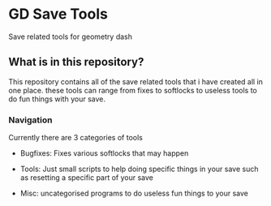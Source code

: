 # GD Save Tools
 Save related tools for geometry dash

 ## What is in this repository?

 This repository contains all of the save related tools that i have created all in one place. these tools can range from fixes to softlocks to useless tools to do fun things with your save.

 ### Navigation

 Currently there are 3 categories of tools

  - Bugfixes: Fixes various softlocks that may happen

  - Tools: Just small scripts to help doing specific things in your save such as resetting a specific part of your save

  - Misc: uncategorised programs to do useless fun things to your save  
